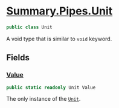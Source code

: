 # [Summary.Pipes.Unit](../src/Core/Pipes/Unit.cs#L6)
```cs
public class Unit
```

A void type that is similar to `void` keyword.

## Fields
### [Value](../src/Core/Pipes/Unit.cs#L11)
```cs
public static readonly Unit Value
```

The only instance of the [`Unit`](./Summary.Pipes.Unit.md).

